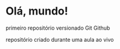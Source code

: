 # Olá, mundo!
 primeiro repositório versionado Git Github

 repositório criado durante uma aula ao vivo
